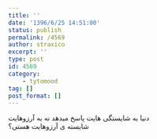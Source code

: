 ```yaml
---
title: ''
date: '1396/6/25 14:51:00'
status: publish
permalink: /4569
author: straxico
excerpt: ''
type: post
id: 4569
category:
    - tytomood
tag: []
post_format: []
---
```

دنیا یه شایستگی هایت پاسخ میدهد نه به آرزوهایت  
شایسته ی آرزوهایت هستی؟